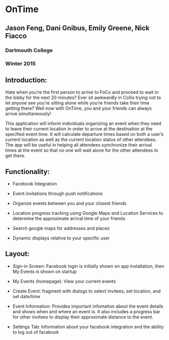 # OnTime
## Jason Feng, Dani Gnibus, Emily Greene, Nick Fiacco
### Dartmouth College
### Winter 2015

## Introduction:
Hate when you’re the first person to arrive to FoCo and proceed to wait in the lobby for the next 20 minutes? Ever sit awkwardly in Collis trying not to let anyone see you’re sitting alone while you’re friends take their time getting there? Well now with OnTime, you and your friends can always arrive simultaneously!

This application will inform individuals organizing an event when they need to leave their current location in order to arrive at the destination at the specified event time. It will calculate departure times based on both a user’s current location as well as the current location status of other attendees. The app will be useful in helping all attendees synchronize their arrival times at the event so that no one will wait alone for the other attendees to get there.

## Functionality:

* Facebook Integration

* Event invitations through push notifications

* Organize events between you and your closest friends

* Location progress tracking using Google Maps and Location Services to determine the approximate arrival time of your friends

* Search google maps for addresses and places

* Dynamic displays relative to your specific user

## Layout:
* Sign-in Screen: Facebook login is initially shown on app installation, then My Events is shown on startup

* My Events (homepage): View your current events

* Create Event: fragment with dialogs to select invitees, set location, and set date/time

* Event Information: Provides important infomation about the event details and shows when and where an event is. It also includes a progress bar for other invitees to display their approximate distance to the event.

* Settings Tab: Information about your facebook integration and the ability to log out of facebook
